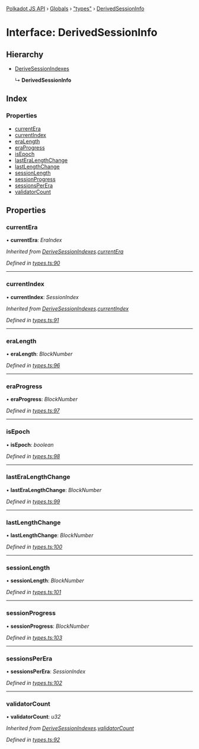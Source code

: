 [Polkadot JS API](../README.md) › [Globals](../globals.md) › ["types"](../modules/_types_.md) › [DerivedSessionInfo](_types_.derivedsessioninfo.md)

# Interface: DerivedSessionInfo

## Hierarchy

* [DeriveSessionIndexes](_types_.derivesessionindexes.md)

  ↳ **DerivedSessionInfo**

## Index

### Properties

* [currentEra](_types_.derivedsessioninfo.md#currentera)
* [currentIndex](_types_.derivedsessioninfo.md#currentindex)
* [eraLength](_types_.derivedsessioninfo.md#eralength)
* [eraProgress](_types_.derivedsessioninfo.md#eraprogress)
* [isEpoch](_types_.derivedsessioninfo.md#isepoch)
* [lastEraLengthChange](_types_.derivedsessioninfo.md#lasteralengthchange)
* [lastLengthChange](_types_.derivedsessioninfo.md#lastlengthchange)
* [sessionLength](_types_.derivedsessioninfo.md#sessionlength)
* [sessionProgress](_types_.derivedsessioninfo.md#sessionprogress)
* [sessionsPerEra](_types_.derivedsessioninfo.md#sessionsperera)
* [validatorCount](_types_.derivedsessioninfo.md#validatorcount)

## Properties

###  currentEra

• **currentEra**: *EraIndex*

*Inherited from [DeriveSessionIndexes](_types_.derivesessionindexes.md).[currentEra](_types_.derivesessionindexes.md#currentera)*

*Defined in [types.ts:90](https://github.com/polkadot-js/api/blob/f080d6ed1c/packages/api-derive/src/types.ts#L90)*

___

###  currentIndex

• **currentIndex**: *SessionIndex*

*Inherited from [DeriveSessionIndexes](_types_.derivesessionindexes.md).[currentIndex](_types_.derivesessionindexes.md#currentindex)*

*Defined in [types.ts:91](https://github.com/polkadot-js/api/blob/f080d6ed1c/packages/api-derive/src/types.ts#L91)*

___

###  eraLength

• **eraLength**: *BlockNumber*

*Defined in [types.ts:96](https://github.com/polkadot-js/api/blob/f080d6ed1c/packages/api-derive/src/types.ts#L96)*

___

###  eraProgress

• **eraProgress**: *BlockNumber*

*Defined in [types.ts:97](https://github.com/polkadot-js/api/blob/f080d6ed1c/packages/api-derive/src/types.ts#L97)*

___

###  isEpoch

• **isEpoch**: *boolean*

*Defined in [types.ts:98](https://github.com/polkadot-js/api/blob/f080d6ed1c/packages/api-derive/src/types.ts#L98)*

___

###  lastEraLengthChange

• **lastEraLengthChange**: *BlockNumber*

*Defined in [types.ts:99](https://github.com/polkadot-js/api/blob/f080d6ed1c/packages/api-derive/src/types.ts#L99)*

___

###  lastLengthChange

• **lastLengthChange**: *BlockNumber*

*Defined in [types.ts:100](https://github.com/polkadot-js/api/blob/f080d6ed1c/packages/api-derive/src/types.ts#L100)*

___

###  sessionLength

• **sessionLength**: *BlockNumber*

*Defined in [types.ts:101](https://github.com/polkadot-js/api/blob/f080d6ed1c/packages/api-derive/src/types.ts#L101)*

___

###  sessionProgress

• **sessionProgress**: *BlockNumber*

*Defined in [types.ts:103](https://github.com/polkadot-js/api/blob/f080d6ed1c/packages/api-derive/src/types.ts#L103)*

___

###  sessionsPerEra

• **sessionsPerEra**: *SessionIndex*

*Defined in [types.ts:102](https://github.com/polkadot-js/api/blob/f080d6ed1c/packages/api-derive/src/types.ts#L102)*

___

###  validatorCount

• **validatorCount**: *u32*

*Inherited from [DeriveSessionIndexes](_types_.derivesessionindexes.md).[validatorCount](_types_.derivesessionindexes.md#validatorcount)*

*Defined in [types.ts:92](https://github.com/polkadot-js/api/blob/f080d6ed1c/packages/api-derive/src/types.ts#L92)*
